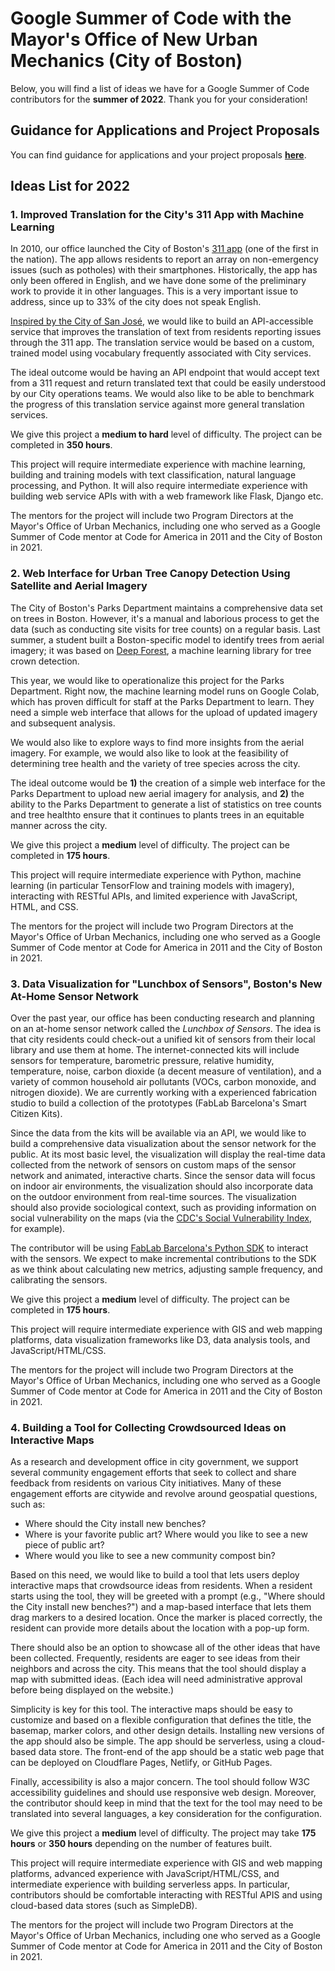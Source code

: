 # Google Summer of Code with the Mayor's Office of New Urban Mechanics (City of Boston)

Below, you will find a list of ideas we have for a Google Summer of Code contributors for the **summer of 2022**. Thank you for your consideration!

## Guidance for Applications and Project Proposals

You can find guidance for applications and your project proposals **[here](https://monum.github.io/gsoc-2022/guidance)**.

## Ideas List for 2022

### 1. Improved Translation for the City's 311 App with Machine Learning

In 2010, our office launched the City of Boston's [311 app](https://311.boston.gov/) (one of the first in the nation). The app allows residents to report an array on non-emergency issues (such as potholes) with their smartphones. Historically, the app has only been offered in English, and we have done some of the preliminary work to provide it in other languages. This is a very important issue to address, since up to 33% of the city does not speak English.

[Inspired by the City of San José](https://medium.com/swlh/better-language-translation-through-machine-learning-everything-i-wish-i-knew-6-months-ago-8fa212fb1731), we would like to build an API-accessible service that improves the translation of text from residents reporting issues through the 311 app. The translation service would be based on a custom, trained model using vocabulary frequently associated with City services. 

The ideal outcome would be having an API endpoint that would accept text from a 311 request and return translated text that could be easily understood by our City operations teams. We would also like to be able to benchmark the progress of this translation service against more general translation services.

We give this project a **medium to hard** level of difficulty. The project can be completed in **350 hours**.

This project will require intermediate experience with machine learning, building and training models with text classification, natural language processing, and Python. It will also require intermediate experience with building web service APIs with with a web framework like Flask, Django etc.

The mentors for the project will include two Program Directors at the Mayor's Office of Urban Mechanics, including one who served as a Google Summer of Code mentor at Code for America in 2011 and the City of Boston in 2021.

###  2. Web Interface for Urban Tree Canopy Detection Using Satellite and Aerial Imagery

The City of Boston's Parks Department maintains a comprehensive data set on trees in Boston. However, it's a manual and laborious process to get the data (such as  conducting site visits for tree counts) on a regular basis. Last summer, a student built a Boston-specific model to identify trees from aerial imagery; it was based on [Deep Forest](https://github.com/weecology/DeepForest), a machine learning library for tree crown detection. 

This year, we would like to operationalize this project for the Parks Department. Right now, the machine learning model runs on Google Colab, which has proven difficult for staff at the Parks Department to learn. They need a simple web interface that allows for the upload of updated imagery and subsequent analysis.

We would also like to explore ways to find more insights from the aerial imagery. For example, we would also like to look at the feasibility of determining tree health and the variety of tree species across the city.

The ideal outcome would be **1)** the creation of a simple web interface for the Parks Department to upload new aerial imagery for analysis, and **2)** the ability to the Parks Department to generate a list of statistics on tree counts and tree healthto ensure that it continues to plants trees in an equitable manner across the city.

We give this project a **medium** level of difficulty. The project can be completed in **175 hours**.

This project will require intermediate experience with Python, machine learning (in particular TensorFlow and training models with imagery), interacting with RESTful APIs, and limited experience with JavaScript, HTML, and CSS.

The mentors for the project will include two Program Directors at the Mayor's Office of Urban Mechanics, including one who served as a Google Summer of Code mentor at Code for America in 2011 and the City of Boston in 2021.

### 3. Data Visualization for "Lunchbox of Sensors", Boston's New At-Home Sensor Network

Over the past year, our office has been conducting research and planning on an at-home sensor network called the *Lunchbox of Sensors*. The idea is that city residents could check-out a unified kit of sensors from their local library and use them at home. The internet-connected kits will include sensors for temperature, barometric pressure, relative humidity, temperature, noise, carbon dioxide (a decent measure of ventilation), and a variety of common household air pollutants (VOCs, carbon monoxide, and nitrogen dioxide). We are currently working with a experienced fabrication studio to build a collection of the prototypes (FabLab Barcelona's Smart Citizen Kits). 

Since the data from the kits will be available via an API, we would like to build a comprehensive data visualization about the sensor network for the public. At its most basic level, the visualization will display the real-time data collected from the network of sensors on custom maps of the sensor network and animated, interactive charts. Since the sensor data will focus on indoor air environments, the visualization should also incorporate data on the outdoor environment from real-time sources. The visualization should also provide sociological context, such as providing information on social vulnerability on the maps (via the [CDC's Social Vulnerability Index](https://www.atsdr.cdc.gov/placeandhealth/svi/index.html), for example).

The contributor will be using [FabLab Barcelona's Python SDK](https://github.com/fablabbcn/smartcitizen-data) to interact with the sensors. We expect to make incremental contributions to the SDK as we think about calculating new metrics, adjusting sample frequency, and calibrating the sensors.

We give this project a **medium** level of difficulty. The project can be completed in **175 hours**.

This project will require intermediate experience with GIS and web mapping platforms, data visualization frameworks like D3, data analysis tools, and JavaScript/HTML/CSS.

The mentors for the project will include two Program Directors at the Mayor's Office of Urban Mechanics, including one who served as a Google Summer of Code mentor at Code for America in 2011 and the City of Boston in 2021.

### 4. Building a Tool for Collecting Crowdsourced Ideas on Interactive Maps

As a research and development office in city government, we support several community engagement efforts that seek to collect and share feedback from residents on various City initiatives. Many of these engagement efforts are citywide and revolve around geospatial questions, such as:

- Where should the City install new benches?
- Where is your favorite public art? Where would you like to see a new piece of public art?
- Where would you like to see a new community compost bin?

Based on this need, we would like to build a tool that lets users deploy interactive maps that crowdsource ideas from residents. When a resident starts using the tool, they will be greeted with a prompt (e.g., "Where should the City install new benches?") and a map-based interface that lets them drag markers to a desired location. Once the marker is placed correctly, the resident can provide more details about the location with a pop-up form. 

There should also be an option to showcase all of the other ideas that have been collected. Frequently, residents are eager to see ideas from their neighbors and across the city. This means that the tool should display a map with submitted ideas. (Each idea will need administrative approval before being displayed on the website.)

Simplicity is key for this tool. The interactive maps should be easy to customize and based on a flexible configuration that defines the title, the basemap, marker colors, and other design details. Installing new versions of the app should also be simple. The app should be serverless, using a cloud-based data store. The front-end of the app should be a static web page that can be deployed on Cloudflare Pages, Netlify, or GitHub Pages.

Finally, accessibility is also a major concern. The tool should follow W3C accessibility guidelines and should use responsive web design. Moreover, the contributor should keep in mind that the text for the tool may need to be translated into several languages, a key consideration for the configuration.

We give this project a **medium** level of difficulty. The project may take **175 hours** or **350 hours** depending on the number of features built.

This project will require intermediate experience with GIS and web mapping platforms, advanced experience with JavaScript/HTML/CSS, and intermediate experience with building serverless apps. In particular, contributors should be comfortable interacting with RESTful APIS and using cloud-based data stores (such as SimpleDB).

The mentors for the project will include two Program Directors at the Mayor's Office of Urban Mechanics, including one who served as a Google Summer of Code mentor at Code for America in 2011 and the City of Boston in 2021.
